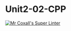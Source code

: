 # Unit2-02-CPP
[![Mr Coxall's Super Linter](https://github.com/ICS3U-Programming-KevinC/Unit2-02-CPP/workflows/Mr%20Coxall's%20Super%20Linter/badge.svg)](https://github.com/ICS3U-Programming-KevinC/Unit2-02-CPP/actions/)
